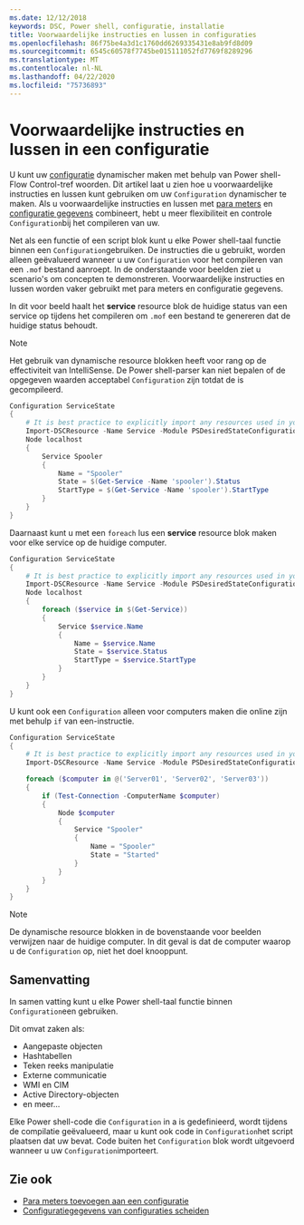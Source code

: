 ```yaml
---
ms.date: 12/12/2018
keywords: DSC, Power shell, configuratie, installatie
title: Voorwaardelijke instructies en lussen in configuraties
ms.openlocfilehash: 86f75be4a3d1c1760dd6269335431e8ab9fd8d09
ms.sourcegitcommit: 6545c60578f7745be015111052fd7769f8289296
ms.translationtype: MT
ms.contentlocale: nl-NL
ms.lasthandoff: 04/22/2020
ms.locfileid: "75736893"
---
```

# <a name="conditional-statements-and-loops-in-a-configuration"></a>Voorwaardelijke instructies en lussen in een configuratie

U kunt uw [configuratie](configurations.md) dynamischer maken met behulp van Power shell-Flow Control-tref woorden. Dit artikel laat u zien hoe u voorwaardelijke instructies en lussen kunt gebruiken om uw `Configuration` dynamischer te maken. Als u voorwaardelijke instructies en lussen met [para meters](add-parameters-to-a-configuration.md) en [configuratie gegevens](configData.md) combineert, hebt u meer flexibiliteit en controle `Configuration`bij het compileren van uw.

Net als een functie of een script blok kunt u elke Power shell-taal functie binnen een `Configuration`gebruiken.
De instructies die u gebruikt, worden alleen geëvalueerd wanneer u uw `Configuration` voor het compileren van een `.mof` bestand aanroept. In de onderstaande voor beelden ziet u scenario's om concepten te demonstreren. Voorwaardelijke instructies en lussen worden vaker gebruikt met para meters en configuratie gegevens.

In dit voor beeld haalt het **service** resource blok de huidige status van een service op tijdens het compileren om `.mof` een bestand te genereren dat de huidige status behoudt.

> [!NOTE]
> Het gebruik van dynamische resource blokken heeft voor rang op de effectiviteit van IntelliSense. De Power shell-parser kan niet bepalen of de opgegeven waarden acceptabel `Configuration` zijn totdat de is gecompileerd.

```powershell
Configuration ServiceState
{
    # It is best practice to explicitly import any resources used in your Configurations.
    Import-DSCResource -Name Service -Module PSDesiredStateConfiguration
    Node localhost
    {
        Service Spooler
        {
            Name = "Spooler"
            State = $(Get-Service -Name 'spooler').Status
            StartType = $(Get-Service -Name 'spooler').StartType
        }
    }
}
```

Daarnaast kunt u met een `foreach` lus een **service** resource blok maken voor elke service op de huidige computer.

```powershell
Configuration ServiceState
{
    # It is best practice to explicitly import any resources used in your Configurations.
    Import-DSCResource -Name Service -Module PSDesiredStateConfiguration
    Node localhost
    {
        foreach ($service in $(Get-Service))
        {
            Service $service.Name
            {
                Name = $service.Name
                State = $service.Status
                StartType = $service.StartType
            }
        }
    }
}
```

U kunt ook een `Configuration` alleen voor computers maken die online zijn met behulp `if` van een-instructie.

```powershell
Configuration ServiceState
{
    # It is best practice to explicitly import any resources used in your Configurations.
    Import-DSCResource -Name Service -Module PSDesiredStateConfiguration

    foreach ($computer in @('Server01', 'Server02', 'Server03'))
    {
        if (Test-Connection -ComputerName $computer)
        {
            Node $computer
            {
                Service "Spooler"
                {
                    Name = "Spooler"
                    State = "Started"
                }
            }
        }
    }
}
```

> [!NOTE]
> De dynamische resource blokken in de bovenstaande voor beelden verwijzen naar de huidige computer. In dit geval is dat de computer waarop u de `Configuration` op, niet het doel knooppunt.

<!---
Mention Get-DSCConfigurationFromSystem
-->

## <a name="summary"></a>Samenvatting

In samen vatting kunt u elke Power shell-taal functie binnen `Configuration`een gebruiken.

Dit omvat zaken als:

- Aangepaste objecten
- Hashtabellen
- Teken reeks manipulatie
- Externe communicatie
- WMI en CIM
- Active Directory-objecten
- en meer...

Elke Power shell-code die `Configuration` in a is gedefinieerd, wordt tijdens de compilatie geëvalueerd, maar u kunt ook code in `Configuration`het script plaatsen dat uw bevat. Code buiten het `Configuration` blok wordt uitgevoerd wanneer u uw `Configuration`importeert.

## <a name="see-also"></a>Zie ook

- [Para meters toevoegen aan een configuratie](add-parameters-to-a-configuration.md)
- [Configuratiegegevens van configuraties scheiden](configData.md)
